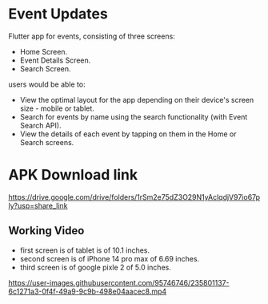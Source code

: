 # Event Updates
Flutter app for events, consisting of three screens:
- Home Screen.
- Event Details Screen. 
- Search Screen.

users would be able to:
- View the optimal layout for the app depending on their device's screen size - mobile or tablet.
- Search for events by name using the search functionality (with Event Search API).
- View the details of each event by tapping on them in the Home or Search screens.

# APK Download link
https://drive.google.com/drive/folders/1rSm2e75dZ3O29N1yAclqdjV97io67ply?usp=share_link

## Working Video
- first screen is of tablet is of 10.1 inches.
- second screen is of iPhone 14 pro max of 6.69 inches.
- third screen is of google pixle 2 of 5.0 inches.

https://user-images.githubusercontent.com/95746746/235801137-6c1271a3-0f4f-49a9-9c9b-498e04aacec8.mp4

